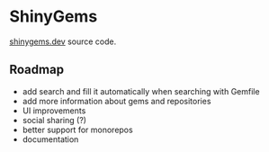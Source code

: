 # ShinyGems
[shinygems.dev](https://shinygems.dev) source code.

## Roadmap
- add search and fill it automatically when searching with Gemfile
- add more information about gems and repositories
- UI improvements
- social sharing (?)
- better support for monorepos
- documentation
